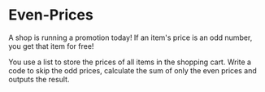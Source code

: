 # Even-Prices

A shop is running a promotion today! If an item's price is an odd number, you get that item for free!

You use a list to store the prices of all items in the shopping cart.
Write a code to skip the odd prices, calculate the sum of only the even prices and outputs the result.
